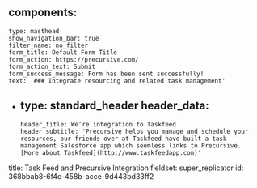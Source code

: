components:
  - 
    type: masthead
    show_navigation_bar: true
    filter_name: no_filter
    form_title: Default Form Title
    form_action: https://precursive.com/
    form_action_text: Submit
    form_success_message: Form has been sent successfully!
    text: '### Integrate resourcing and related task management'
  - 
    type: standard_header
    header_data:
      - 
        header_title: We’re integration to Taskfeed
        header_subtitle: 'Precursive helps you manage and schedule your resources, our friends over at Taskfeed have built a task management Salesforce app which seemless links to Precursive.   [More about Taskfeed](http://www.taskfeedapp.com)'
title: Task Feed and Precursive Integration
fieldset: super_replicator
id: 368bbab8-6f4c-458b-acce-9d443bd33ff2
